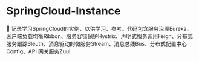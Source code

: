 # SpringCloud-Instance
:punch: 记录学习SpringCloud的实例，以供学习、参考。代码包含服务治理Eureka、客户端负载均衡Ribbon、服务容错保护Hystrix、声明式服务调用Feign、分布式服务跟踪Sleuth、消息驱动的微服务Stream、消息总线Bus、分布式配置中心Config、API 网关服务Zuul

